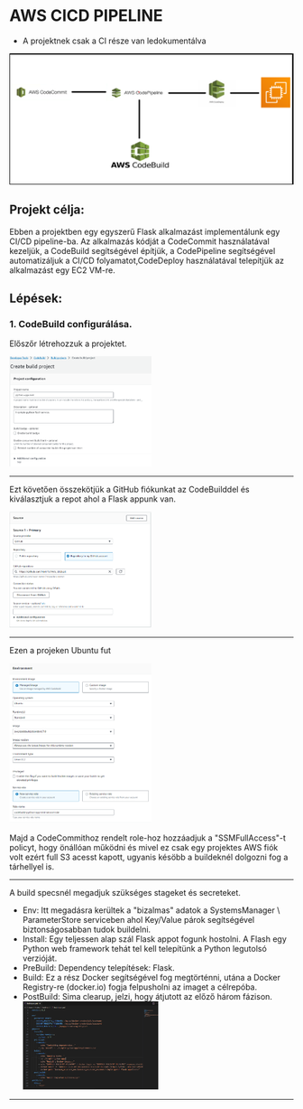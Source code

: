 # AWS CICD PIPELINE

- A projektnek csak a CI része van ledokumentálva
  
![](https://github.com/Harii75/AWS_CICD/blob/main/AWS/K%C3%A9perny%C5%91k%C3%A9p%202023-10-12%20175448.png?raw=true)
## Projekt célja:
Ebben a projektben egy egyszerű Flask alkalmazást implementálunk egy CI/CD pipeline-ba. Az alkalmazás kódját a CodeCommit használatával kezeljük, a CodeBuild segítségével építjük, a CodePipeline segítségével automatizáljuk a CI/CD folyamatot,CodeDeploy használatával telepítjük az alkalmazást egy EC2 VM-re.

## Lépések:
### 1. CodeBuild configurálása.

  Előszőr létrehozzuk a projektet. <br>
  
  <img src="https://github.com/Harii75/AWS_CICD/blob/main/AWS/codebuild-1.png" width=50% height=50%> 
  <hr>
  
  Ezt követően összekötjük a GitHub fiókunkat az CodeBuilddel és kiválasztjuk a repot ahol a Flask appunk van.<br>

  
  <img src="./AWS/codebuild2.png" width=50% height=50%><br>
  <hr>
  
  Ezen a projeken Ubuntu fut <br>
  
  <img src="./AWS/codebuild3.png" width=50% height=50%><br>

  Majd a CodeCommithoz rendelt role-hoz hozzáadjuk a  "SSMFullAccess"-t policyt, hogy önállóan működni és mivel ez csak egy projektes AWS fiók volt ezért full S3 acesst kapott, ugyanis késöbb a buildeknél dolgozni fog a tárhellyel is.

  <hr>
  
  A build specsnél megadjuk szükséges stageket és secreteket.
  - Env: Itt megadásra kerültek a "bizalmas" adatok a SystemsManager \ ParameterStore serviceben ahol Key/Value párok segítségével biztonságosabban tudok buildelni.
  - Install: Egy teljessen alap szál Flask appot fogunk hostolni. A Flash egy Python web framework tehát tel kell telepítünk a Python legutolsó verzióját.
  - PreBuild: Dependency telepítések: Flask.
  - Build: Ez a rész Docker segítségével fog megtörténni, utána a Docker Registry-re (docker.io) fogja felpusholni az imaget a célrepóba.
  - PostBuild: Sima clearup, jelzi, hogy átjutott az előző három fázison.<br>
  <img src="./AWS/buildspec.png" width=50% height=50%><br>
  <hr>

